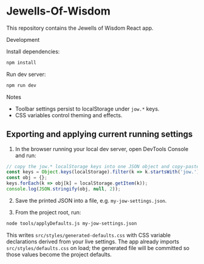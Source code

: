 # Jewells-Of-Wisdom

This repository contains the Jewells of Wisdom React app.

Development

Install dependencies:

```bash
npm install
```

Run dev server:

```bash
npm run dev
```

Notes

- Toolbar settings persist to localStorage under `jow.*` keys.
- CSS variables control theming and effects.

Exporting and applying current running settings
---------------------------------------------

1. In the browser running your local dev server, open DevTools Console and run:

```js
// copy the jow.* localStorage keys into one JSON object and copy-paste the result to a file
const keys = Object.keys(localStorage).filter(k => k.startsWith('jow.'));
const obj = {};
keys.forEach(k => obj[k] = localStorage.getItem(k));
console.log(JSON.stringify(obj, null, 2));
```

2. Save the printed JSON into a file, e.g. `my-jow-settings.json`.

3. From the project root, run:

```bash
node tools/applyDefaults.js my-jow-settings.json
```

This writes `src/styles/generated-defaults.css` with CSS variable declarations derived from your live settings.
The app already imports `src/styles/defaults.css` on load; the generated file will be committed so those values become the project defaults.

